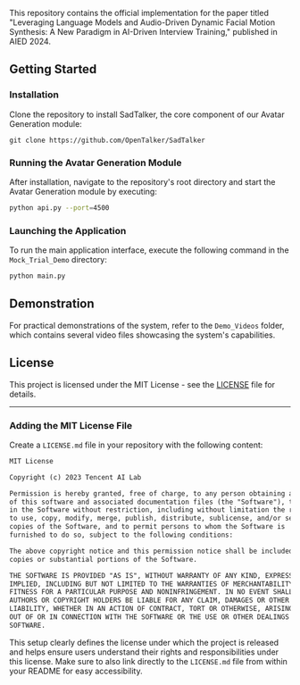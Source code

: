 This repository contains the official implementation for the paper titled "Leveraging Language Models and Audio-Driven Dynamic Facial Motion Synthesis: A New Paradigm in AI-Driven Interview Training," published in AIED 2024.

## Getting Started
### Installation
Clone the repository to install SadTalker, the core component of our Avatar Generation module:
```
git clone https://github.com/OpenTalker/SadTalker
```

### Running the Avatar Generation Module
After installation, navigate to the repository's root directory and start the Avatar Generation module by executing:
```bash
python api.py --port=4500
```

### Launching the Application
To run the main application interface, execute the following command in the `Mock_Trial_Demo` directory:
```bash
python main.py
```

## Demonstration
For practical demonstrations of the system, refer to the `Demo_Videos` folder, which contains several video files showcasing the system's capabilities.

## License
This project is licensed under the MIT License - see the [LICENSE](LICENSE.md) file for details.

---

### Adding the MIT License File
Create a `LICENSE.md` file in your repository with the following content:

```markdown
MIT License

Copyright (c) 2023 Tencent AI Lab

Permission is hereby granted, free of charge, to any person obtaining a copy
of this software and associated documentation files (the "Software"), to deal
in the Software without restriction, including without limitation the rights
to use, copy, modify, merge, publish, distribute, sublicense, and/or sell
copies of the Software, and to permit persons to whom the Software is
furnished to do so, subject to the following conditions:

The above copyright notice and this permission notice shall be included in all
copies or substantial portions of the Software.

THE SOFTWARE IS PROVIDED "AS IS", WITHOUT WARRANTY OF ANY KIND, EXPRESS OR
IMPLIED, INCLUDING BUT NOT LIMITED TO THE WARRANTIES OF MERCHANTABILITY,
FITNESS FOR A PARTICULAR PURPOSE AND NONINFRINGEMENT. IN NO EVENT SHALL THE
AUTHORS OR COPYRIGHT HOLDERS BE LIABLE FOR ANY CLAIM, DAMAGES OR OTHER
LIABILITY, WHETHER IN AN ACTION OF CONTRACT, TORT OR OTHERWISE, ARISING FROM,
OUT OF OR IN CONNECTION WITH THE SOFTWARE OR THE USE OR OTHER DEALINGS IN THE
SOFTWARE.
```

This setup clearly defines the license under which the project is released and helps ensure users understand their rights and responsibilities under this license. Make sure to also link directly to the `LICENSE.md` file from within your README for easy accessibility.
